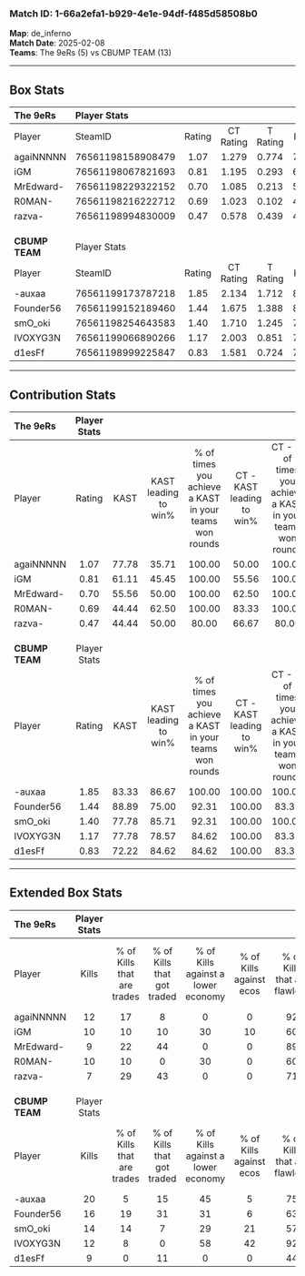 ### Match ID: 1-66a2efa1-b929-4e1e-94df-f485d58508b0  
**Map**: de_inferno  
**Match Date**: 2025-02-08  
**Teams**: The 9eRs (5) vs CBUMP TEAM (13)  

---  

## Box Stats  

| **The 9eRs**   | Player Stats      |        |           |          |       |       |       |         |        |      |     |
| :- | :- | :-: | :-: | :-: | :-: | :-: | :-: | :-: | :-: | :-: | :-: |
| Player         | SteamID           | Rating | CT Rating | T Rating | KAST  |  ADR  | Kills | Assists | Deaths | K/D  | HS% |
| agaiNNNNN      | 76561198158908479 |  1.07  |   1.279   |  0.774   | 77.78 | 81.7  |  12   |    3    |   14   | 0.86 | 50  |
| iGM            | 76561198067821693 |  0.81  |   1.195   |  0.293   | 61.11 | 67.3  |  10   |    3    |   14   | 0.71 | 50  |
| MrEdward-      | 76561198229322152 |  0.70  |   1.085   |  0.213   | 55.56 | 54.1  |   9   |    3    |   13   | 0.69 | 44  |
| R0MAN-         | 76561198216222712 |  0.69  |   1.023   |  0.102   | 44.44 | 66.3  |  10   |    4    |   14   | 0.71 | 40  |
| razva-         | 76561198994830009 |  0.47  |   0.578   |  0.439   | 44.44 | 60.8  |   7   |    5    |   16   | 0.44 | 71  |
|                |                   |        |           |          |       |       |       |         |        |      |     |
|                |                   |        |           |          |       |       |       |         |        |      |     |
|                |                   |        |           |          |       |       |       |         |        |      |     |
| **CBUMP TEAM** | Player Stats      |        |           |          |       |       |       |         |        |      |     |
| Player         | SteamID           | Rating | CT Rating | T Rating | KAST  |  ADR  | Kills | Assists | Deaths | K/D  | HS% |
| -auxaa         | 76561199173787218 |  1.85  |   2.134   |  1.712   | 83.33 | 124.1 |  20   |   10    |   8    | 2.50 | 70  |
| Founder56      | 76561199152189460 |  1.44  |   1.675   |  1.388   | 88.89 | 68.7  |  16   |    1    |   9    | 1.78 | 25  |
| smO_oki        | 76561198254643583 |  1.40  |   1.710   |  1.245   | 77.78 | 90.9  |  14   |    8    |   8    | 1.75 | 71  |
| IVOXYG3N       | 76561199066890266 |  1.17  |   2.003   |  0.851   | 77.78 | 76.4  |  12   |    9    |   11   | 1.09 | 25  |
| d1esFf         | 76561198999225847 |  0.83  |   1.581   |  0.724   | 72.22 | 48.6  |   9   |    2    |   12   | 0.75 | 66  |
---  

## Contribution Stats  

| **The 9eRs**   | Player Stats |       |                      |                                                        |                           |                                                             |                          |                                                            |
| :- | :-: | :-: | :-: | :-: | :-: | :-: | :-: | :-: |
| Player         |    Rating    | KAST  | KAST leading to win% | % of times you achieve a KAST in your teams won rounds | CT - KAST leading to win% | CT - % of times you achieve a KAST in your teams won rounds | T - KAST leading to win% | T - % of times you achieve a KAST in your teams won rounds |
| agaiNNNNN      |     1.07     | 77.78 |        35.71         |                         100.00                         |           50.00           |                           100.00                            |           0.00           |                            0.00                            |
| iGM            |     0.81     | 61.11 |        45.45         |                         100.00                         |           55.56           |                           100.00                            |           0.00           |                            0.00                            |
| MrEdward-      |     0.70     | 55.56 |        50.00         |                         100.00                         |           62.50           |                           100.00                            |           0.00           |                            0.00                            |
| R0MAN-         |     0.69     | 44.44 |        62.50         |                         100.00                         |           83.33           |                           100.00                            |           0.00           |                            0.00                            |
| razva-         |     0.47     | 44.44 |        50.00         |                         80.00                          |           66.67           |                            80.00                            |           0.00           |                            0.00                            |
|                |              |       |                      |                                                        |                           |                                                             |                          |                                                            |
|                |              |       |                      |                                                        |                           |                                                             |                          |                                                            |
|                |              |       |                      |                                                        |                           |                                                             |                          |                                                            |
| **CBUMP TEAM** | Player Stats |       |                      |                                                        |                           |                                                             |                          |                                                            |
| Player         |    Rating    | KAST  | KAST leading to win% | % of times you achieve a KAST in your teams won rounds | CT - KAST leading to win% | CT - % of times you achieve a KAST in your teams won rounds | T - KAST leading to win% | T - % of times you achieve a KAST in your teams won rounds |
| -auxaa         |     1.85     | 83.33 |        86.67         |                         100.00                         |          100.00           |                           100.00                            |          77.78           |                           100.00                           |
| Founder56      |     1.44     | 88.89 |        75.00         |                         92.31                          |          100.00           |                            83.33                            |          63.64           |                           100.00                           |
| smO_oki        |     1.40     | 77.78 |        85.71         |                         92.31                          |          100.00           |                           100.00                            |          75.00           |                           85.71                            |
| IVOXYG3N       |     1.17     | 77.78 |        78.57         |                         84.62                          |          100.00           |                            83.33                            |          66.67           |                           85.71                            |
| d1esFf         |     0.83     | 72.22 |        84.62         |                         84.62                          |          100.00           |                            83.33                            |          75.00           |                           85.71                            |
---  

## Extended Box Stats  

| **The 9eRs**   | Player Stats |                            |                            |                                    |                         |                              |                                 |        |                             |                                     |                          |                               |                            |
| :- | :-: | :-: | :-: | :-: | :-: | :-: | :-: | :-: | :-: | :-: | :-: | :-: | :-: |
| Player         |    Kills     | % of Kills that are trades | % of Kills that got traded | % of Kills against a lower economy | % of Kills against ecos | % of Kills that are flawless | % of Kills that are close duels | Deaths | % of Deaths that get traded | % of Deaths against a lower economy | % of Deaths against ecos | % of Deaths that are flawless | % of Deaths that are close |
| agaiNNNNN      |      12      |             17             |             8              |                 0                  |            0            |              92              |                0                |   14   |              7              |                  7                  |            7             |              64               |             14             |
| iGM            |      10      |             10             |             10             |                 30                 |           10            |              60              |                0                |   14   |             21              |                  7                  |            7             |              57               |             7              |
| MrEdward-      |      9       |             22             |             44             |                 0                  |            0            |              89              |                0                |   13   |             23              |                  8                  |            8             |              69               |             0              |
| R0MAN-         |      10      |             10             |             0              |                 30                 |            0            |              60              |                0                |   14   |              7              |                  7                  |            7             |              64               |             0              |
| razva-         |      7       |             29             |             43             |                 0                  |            0            |              71              |                0                |   16   |             13              |                 13                  |            6             |              81               |             6              |
|                |              |                            |                            |                                    |                         |                              |                                 |        |                             |                                     |                          |                               |                            |
|                |              |                            |                            |                                    |                         |                              |                                 |        |                             |                                     |                          |                               |                            |
|                |              |                            |                            |                                    |                         |                              |                                 |        |                             |                                     |                          |                               |                            |
| **CBUMP TEAM** | Player Stats |                            |                            |                                    |                         |                              |                                 |        |                             |                                     |                          |                               |                            |
| Player         |    Kills     | % of Kills that are trades | % of Kills that got traded | % of Kills against a lower economy | % of Kills against ecos | % of Kills that are flawless | % of Kills that are close duels | Deaths | % of Deaths that get traded | % of Deaths against a lower economy | % of Deaths against ecos | % of Deaths that are flawless | % of Deaths that are close |
| -auxaa         |      20      |             5              |             15             |                 45                 |            5            |              75              |                0                |   8    |              0              |                 25                  |            0             |              88               |             0              |
| Founder56      |      16      |             19             |             31             |                 31                 |            6            |              63              |                6                |   9    |             11              |                 44                  |            11            |              67               |             0              |
| smO_oki        |      14      |             14             |             7              |                 29                 |           21            |              57              |               21                |   8    |              0              |                 38                  |            0             |              50               |             0              |
| IVOXYG3N       |      12      |             8              |             0              |                 58                 |           42            |              92              |                0                |   11   |             18              |                 36                  |            9             |              73               |             0              |
| d1esFf         |      9       |             0              |             11             |                 0                  |            0            |              44              |                0                |   12   |             50              |                 25                  |            8             |              92               |             0              |
